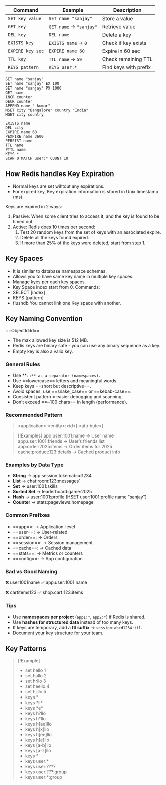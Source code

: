 | **Command**      | **Example**             | **Description**       |
| ---------------- | ----------------------- | --------------------- |
| `SET key value`  | `SET name "sanjay"`     | Store a value         |
| `GET key`        | `GET name` → `"sanjay"` | Retrieve value        |
| `DEL key`        | `DEL name`              | Delete a key          |
| `EXISTS key`     | `EXISTS name` → `0`     | Check if key exists   |
| `EXPIRE key sec` | `EXPIRE name 60`        | Expire in 60 sec      |
| `TTL key`        | `TTL name` → `59`       | Check remaining TTL   |
| `KEYS pattern`   | `KEYS user:*`           | Find keys with prefix |

```redis-cli
SET name "sanjay"
SET name "sanjay" EX 100
SET name "sanjay" PX 1000
GET name
INCR counter
DECR counter
APPEND name " kumar"
MSET city "Bangalore" country "India"
MGET city country

EXISTS name
DEL city
EXPIRE name 60
PEXPIRE name 3600
PERSIST name
TTL name
PTTL name
KEYS *
SCAN 0 MATCH user:* COUNT 10
```

## How Redis handles Key Expiration

- Normal keys are set wihtout any expirations.
- For expired key, Key expiration information is stored in Unix timestamp (ms).

Keys are expired in 2 ways:
1. Passive: When some client tries to access it, and the key is found to be timed out.
2. Active: Redis does 10 times per second:
	1. Test 20 random keys from the set of keys with an associated expire.
	2. Delete all the keys found expired.
	3. If more than 25% of the keys were deleted, start from step 1.

## Key Spaces

- It is similar to database namespace schemas.
- Allows you to have same key name in multiple key spaces.
- Manage kyes per each key spaces.
- Key Space index start from 0.
Commands:
- SELECT \[index]
- KEYS \[pattern]
- flushdb
You cannot link one Key space with another.

## Key Naming Convention

==ObjectId:Id==
- The max allowed key size is 512 MB.
- Redis keys are binary safe - you can use any binary sequence as a key.
- Empty key is also a valid key.

### General Rules
- Use **: `:** as a separator (namespaces).`
- Use ==lowercase== letters and meaningful words.
- Keep keys ==short but descriptive==.
- Avoid spaces, use ==snake_case== or ==kebab-case==.
- Consistent pattern = easier debugging and scanning.
- Don’t exceed ==~100 chars== in length (performance).
### Recommended Pattern

> \<application>:\<entity>:\<id>\[:\<attribute>]


> [!Examples]
> app:user:1001:name → User name  
> app:user:1001:friends → User’s friends list  
> app:order:2025:items → Order items for 2025  
> cache:product:123:details → Cached product info  

### Examples by Data Type
- **String** → app\:session\:token\:abcd1234
- **List** → chat:room:123:messages`
- **Set** → user:1001:skills
- **Sorted Set** → leaderboard:game:2025
- **Hash** → user:1001:profile  (HSET user:1001:profile name "sanjay")
- **Counter** → stats:pageviews:homepage
### Common Prefixes
- ==app==: → Application-level
- ==user==: → User-related
- ==order==: → Orders
- ==session==: → Session management
- ==cache==: → Cached data
- ==stats==: → Metrics or counters
- ==config==: → App configuration

### Bad vs Good Naming
❌ user1001name
✅ app:user:1001:name

❌ cartitems123
✅ shop:cart:123:items

### Tips
- Use **namespaces per project** (`app1:*`, `app2:*`) if Redis is shared.
- Use **hashes for structured data** instead of too many keys.
- If keys are temporary, add a **ttl suffix** → `session:abcd1234:ttl`.
- Document your key structure for your team.

## Key Patterns

> [!Example]
> - set hello 1
> - set hallo 2
> - set hrllo 3
> - set heello 4
> - set hijllo 5
> - keys *
> - keys \*ll\*
> - keys \*e\*
> - keys h\?llo
> - keys h\*llo
> - keys h\[ae\]llo
> - keys h\[x\]llo
> - keys h\[ee\]llo
> - keys h\[e\]llo
> - keys \[a-b\]llo
> - keys \[a-z\]llo
> - keys \*
> - keys user:\*
> - keys user:????
> - keys user:???:group
> - keys user:\*:group




